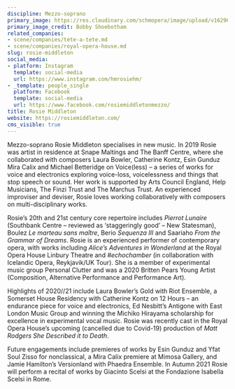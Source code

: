 ```yaml
---
discipline: Mezzo-soprano
primary_image: https://res.cloudinary.com/schmopera/image/upload/v1629674291/media/2021/08/RosieMiddleton_y2azj3.jpg
primary_image_credit: Bobby Shoebotham
related_companies:
- scene/companies/tete-a-tete.md
- scene/companies/royal-opera-house.md
slug: rosie-middleton
social_media:
- platform: Instagram
  template: social-media
  url: https://www.instagram.com/hmrosiehm/
- _template: people_single
  platform: Facebook
  template: social-media
  url: https://www.facebook.com/rosiemiddletonmezzo/
title: Rosie Middleton
website: https://rosiemiddleton.com/
cms_visible: true
---
```

Mezzo-soprano Rosie Middleton specialises in new music. In 2019 Rosie was artist in residence at Snape Maltings and The Banff Centre, where she collaborated with composers Laura Bowler, Catherine Kontz, Esin Gunduz Mira Calix and Michael Betteridge on Voice(less) – a series of works for voice and electronics exploring voice-loss, voicelessness and things that stop speech or sound. Her work is supported by Arts Council England, Help Musicians, The Finzi Trust and The Marchus Trust. An experienced improviser and deviser, Rosie loves working collaboratively with composers on multi-disciplinary works.

Rosie’s 20th and 21st century core repertoire includes _Pierrot Lunaire_ (Southbank Centre – reviewed as ‘staggeringly good’ – New Statesman), Boulez _Le marteau sans maître_, Berio _Sequenza III_ and Saariaho _From the Grammar of Dreams_. Rosie is an experienced performer of contemporary opera, with works including _Alice’s Adventures in Wonderland_ at the Royal Opera House Linbury Theatre and _#echochamber_ (in collaboration with Icelandic Opera, Reykjavik/UK Tour). She is a member of experimental music group Personal Clutter and was a 2020 Britten Pears Young Artist (Composition, Alternative Performance and Performance Art).  

Highlights of 2020//21 include Laura Bowler’s Gold with Riot Ensemble, a Somerset House Residency with Catherine Kontz on 12 Hours – an endurance piece for voice and electronics, Ed Nesbitt’s Antigone with East London Music Group and winning the Michiko Hirayama scholarship for excellence in experimental vocal music. Rosie was recently cast in the Royal Opera House’s upcoming (cancelled due to Covid-19) production of _Matt Rodgers She Described it to Death_.

Future engagements include premieres of works by Esin Gunduz and Yfat Soul Zisso for nonclassical, a Mira Calix premiere at Mimosa Gallery, and Jamie Hamilton’s Versionland with Phaedra Ensemble. In Autumn 2021 Rosie will perform a recital of works by Giacinto Scelsi at the Fondazione Isabella Scelsi in Rome.